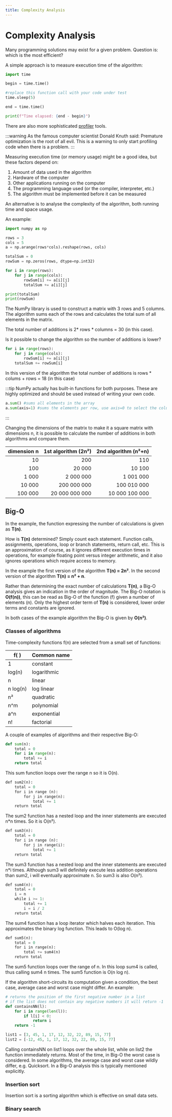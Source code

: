 ```yaml
---
title: Complexity Analysis
---
```


# Complexity Analysis

Many programming solutions may exist for a given problem. Question is: which is the most efficient?

A simple approach is to measure execution time of the algorithm:

```python
import time

begin = time.time()

#replace this function call with your code under test
time.sleep(5)

end = time.time()

print(f"Time elapsed: {end - begin}")
```

There are also more sophisticated [profiler](https://docs.python.org/3/library/profile.html) tools.

:::warning
As the famous computer scientist Donald Knuth said: Premature optimization is the root of all evil. This is a warning to only start profiling code when there is a problem.
:::

Measuring execution time (or memory usage) might be a good idea, but these factors depend on:

1. Amount of data used in the algorithm
1. Hardware of the computer
1. Other applications running on the computer
1. The programming language used (or the compiler, interpreter, etc.)
1. The algorithm must be implemented before it can be measured

An alternative is to analyse the complexity of the algorithm, both running time and space usage.

An example:

```python
import numpy as np

rows = 3
cols = 5
a = np.arange(rows*cols).reshape(rows, cols)

totalSum = 0
rowSum = np.zeros(rows, dtype=np.int32)

for i in range(rows):
    for j in range(cols):
        rowSum[i] += a[i][j]
        totalSum += a[i][j]

print(totalSum)
print(rowSum)
```

The NumPy library is used to construct a matrix with 3 rows and 5 columns. The algorithm sums each of the rows and calculates the total sum of all elements in the matrix.

The total number of additions is 2\* rows \* columns = 30 (in this case).

Is it possible to change the algorithm so the number of additions is lower?

```python
for i in range(rows):
    for j in range(cols):
        rowSum[i] += a[i][j]
    totalSum += rowSum[i]
```

In this version of the algorithm the total number of additions is rows * colums + rows = 18 (in this case)

:::tip
NumPy actually has built-in functions for both purposes. These are highly optimized and should be used instead of writing your own code.

```python
a.sum() #sums all elements in the array
a.sum(axis=1) #sums the elements per row, use axis=0 to select the columns
```

:::

Changing the dimensions of the matrix to make it a square matrix with dimensions n, it is possible to calculate the number of additions in both algorithms and compare them.

| dimension n | 1st algorithm (2n²) | 2nd algorithm (n²+n)  |
| -----: |-----:| -----:|
| 10| 200 |  110 |
| 100| 20 000 |  10 100 |
| 1 000| 2 000 000 |  1 001 000 |
| 10 000| 200 000 000 |  100 010 000 |
| 100 000| 20 000 000 000 |  10 000 100 000 |

## Big-O

In the example, the function expressing the number of calculations is given as **T(n)**.

How is **T(n)** determined? Simply count each statement. Function calls, assignments, operations, loop or branch statements, return call, etc. This is an approximation of course, as it ignores different execution times in operations, for example floating point versus integer arithmetic, and it also ignores operations which require access to memory.

In the example the first version of the algorithm **T(n) = 2n²**. In the second version of the algorithm **T(n) = n² + n**.

Rather than determining the exact number of calculations **T(n)**, a Big-O analysis gives an indication in the order of magnitude. The Big-O notation is **O(f(n))**, this can be read as Big-O of the function (f) given a number of elements (n). Only the highest order term of **T(n)** is considered, lower order terms and constants are ignored.

In both cases of the example algorithm the Big-O is given by **O(n²)**.

### Classes of algorithms

Time-complexity functions f(n) are selected from a small set of functions:

| f( ) | Common name |
| ----- | ----- |
| 1 | constant |
| log(n) | logarithmic |
| n | linear |
| n log(n) | log linear |
| n² | quadratic |
| n^m | polynomial |
| a^n | exponential |
| n! | factorial |  

A couple of examples of algorithms and their respective Big-O:

```python
def sum(n):
    total = 0
    for i in range(n):
        total += i
    return total
```

This sum function loops over the range n so it is O(n).

```python
def sum2(n):
    total = 0
    for i in range (n):
        for j in range(n):
            total += 1
    return total
```

The sum2 function has a nested loop and the inner statements are executed n*n times. So it is O(n²).

```python
def sum3(n):
    total = 0
    for i in range (n):
        for j in range(i):
            total += 1
    return total
```

The sum3 function has a nested loop and the inner statements are executed n*i times. Although sum3 will definitely execute less addition operations than sum2, i will eventually approximate n. So sum3 is also O(n²).

```python
def sum4(n):
    total = 0
    i = n
    while i >= 1:
        total += 1
        i = i / 2
    return total
```

The sum4 function has a loop iterator which halves each iteration. This approximates the binary log function. This leads to O(log n).

```python
def sum5(n):
    total = 0
    for i in range(n):
        total += sum4(n)
    return total
```

The sum5 function loops over the range of n. In this loop sum4 is called, thus calling sum4 n times. The sum5 function is O(n log n).

If the algorithm short-circuits its computation given a condition, the best case, average case and worst case might differ. An example:

```python
# returns the position of the first negative number in a list
# if the list does not contain any negative numbers it will return -1
def containsNN(l):
    for i in range(len(l)):
        if l[i] < 0:
            return i
    return -1

list1 = [3, 45, 1, 17, 12, 32, 22, 89, 15, 77]
list2 = [-12, 45, 1, 17, 12, 32, 22, 89, 15, 77]
```

Calling containsNN on list1 loops over the whole list, while on list2 the function immediately returns. Most of the time, in Big-O the worst case is considered. In some algorithms, the average case and worst case wildly differ, e.g. Quicksort. In a Big-O analysis this is typically mentioned explicitly.

### Insertion sort

Insertion sort is a sorting algorithm which is effective on small data sets. 

### Binary search
